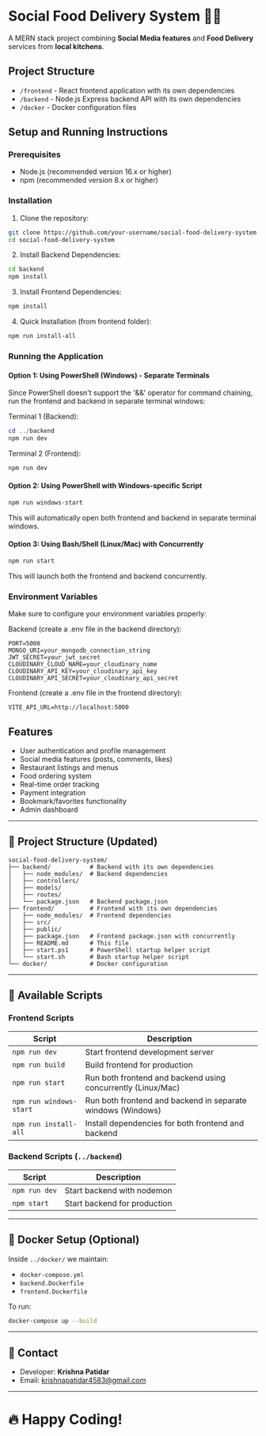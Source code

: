 # Social Food Delivery System 🍔🚀

A MERN stack project combining **Social Media features** and **Food Delivery** services from **local kitchens**.

## Project Structure
- `/frontend` - React frontend application with its own dependencies
- `/backend` - Node.js Express backend API with its own dependencies
- `/docker` - Docker configuration files

## Setup and Running Instructions

### Prerequisites
- Node.js (recommended version 16.x or higher)
- npm (recommended version 8.x or higher)

### Installation

1. Clone the repository:
```bash
git clone https://github.com/your-username/social-food-delivery-system.git
cd social-food-delivery-system
```

2. Install Backend Dependencies:
```bash
cd backend
npm install
```

3. Install Frontend Dependencies:
```bash
npm install
```

4. Quick Installation (from frontend folder):
```bash
npm run install-all
```

### Running the Application

#### Option 1: Using PowerShell (Windows) - Separate Terminals

Since PowerShell doesn't support the '&&' operator for command chaining, run the frontend and backend in separate terminal windows:

Terminal 1 (Backend):
```powershell
cd ../backend
npm run dev
```

Terminal 2 (Frontend):
```powershell
npm run dev
```

#### Option 2: Using PowerShell with Windows-specific Script

```powershell
npm run windows-start
```
This will automatically open both frontend and backend in separate terminal windows.

#### Option 3: Using Bash/Shell (Linux/Mac) with Concurrently

```bash
npm run start
```

This will launch both the frontend and backend concurrently.

### Environment Variables
Make sure to configure your environment variables properly:

Backend (create a .env file in the backend directory):
```
PORT=5000
MONGO_URI=your_mongodb_connection_string
JWT_SECRET=your_jwt_secret
CLOUDINARY_CLOUD_NAME=your_cloudinary_name
CLOUDINARY_API_KEY=your_cloudinary_api_key
CLOUDINARY_API_SECRET=your_cloudinary_api_secret
```

Frontend (create a .env file in the frontend directory):
```
VITE_API_URL=http://localhost:5000
```

## Features

- User authentication and profile management
- Social media features (posts, comments, likes)
- Restaurant listings and menus
- Food ordering system
- Real-time order tracking
- Payment integration
- Bookmark/favorites functionality
- Admin dashboard

---

## 📁 Project Structure (Updated)

```
social-food-delivery-system/
├── backend/           # Backend with its own dependencies
│   ├── node_modules/  # Backend dependencies
│   ├── controllers/
│   ├── models/
│   ├── routes/
│   └── package.json   # Backend package.json
├── frontend/          # Frontend with its own dependencies
│   ├── node_modules/  # Frontend dependencies 
│   ├── src/
│   ├── public/
│   ├── package.json   # Frontend package.json with concurrently
│   ├── README.md      # This file
│   ├── start.ps1      # PowerShell startup helper script
│   └── start.sh       # Bash startup helper script
└── docker/            # Docker configuration
```

---

## 🚀 Available Scripts

### Frontend Scripts

| Script | Description |
|--------|-------------|
| `npm run dev` | Start frontend development server |
| `npm run build` | Build frontend for production |
| `npm run start` | Run both frontend and backend using concurrently (Linux/Mac) |
| `npm run windows-start` | Run both frontend and backend in separate windows (Windows) |
| `npm run install-all` | Install dependencies for both frontend and backend |

### Backend Scripts (`../backend`)

| Script | Description |
|--------|-------------|
| `npm run dev` | Start backend with nodemon |
| `npm start` | Start backend for production |

---

## 🐳 Docker Setup (Optional)

Inside `../docker/` we maintain:

- `docker-compose.yml`
- `backend.Dockerfile`
- `frontend.Dockerfile`

To run:

```bash
docker-compose up --build
```

---

## 📧 Contact

- Developer: **Krishna Patidar**
- Email: krishnapatidar4583@gmail.com

---

# 🔥 Happy Coding!
